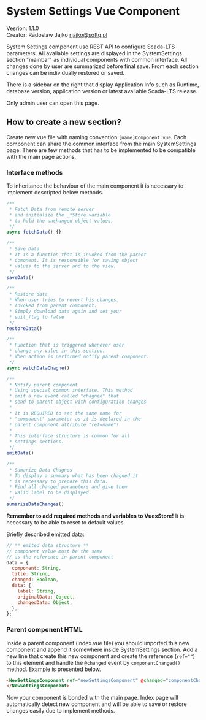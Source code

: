 # System Settings Vue Component

Vesrion: 1.1.0  
Creator: Radoslaw Jajko [rjajko@softq.pl](mailto:rjajko@softq.pl)

System Settings component use REST API to configure Scada-LTS parameters. All available settings are displayed in the SystemSettings section "mainbar" as individual components with common interface. All changes done by user are summarized before final save. From each section changes can be individually restored or saved.

There is a sidebar on the right that display Application Info such as Runtime, database version, application version or latest available Scada-LTS release.

Only admin user can open this page.

## How to create a new section?

Create new vue file with naming convention `[name]Component.vue`. Each component can share the common interface from the main SystemSettings page. There are few methods that has to be implemented to be compatible with the main page actions.

### Interface methods

To inheritance the behaviour of the main component it is necessary to implement descripted below methods.

```js
/**
 * Fetch Data from remote server
 * and initialize the _*Store variable
 * to hold the unchanged object values.
 */
async fetchData() {}

/**
 * Save Data
 * It is a function that is invoked from the parent
 * comonent. It is responsible for saving object
 * values to the server and to the view.
 */
saveData()

/**
 * Restore data
 * When user tries to revert his changes.
 * Invoked from parent component.
 * Simply download data again and set your
 * edit_flag to false
 */
restoreData()

/**
 * Function that is triggered whenever user
 * change any value in this section.
 * When action is performed notify parent component.
 */
async watchDataChagne()

/**
 * Notify parent component
 * Using special common interface. This method
 * emit a new event called "chagned" that
 * send to parent object with configuration changes
 *
 * It is REQUIRED to set the same name for
 * "component" parameter as it is declared in the
 * parent component attribute "ref=name"!
 *
 * This interface structure is common for all
 * settings sections.
 */
emitData()

/**
 * Sumarize Data Chagnes
 * To display a summary what has been chagned it
 * is necessary to prepare this data.
 * Find all changed parameters and give them
 * valid label to be displayed.
 */
sumarizeDataChanges()
```

**Remember to add required methods and variables to VuexStore!** It is necessary to be able to reset to default values.

Briefly described emitted data:

```js
// ** emited data structure **
// component value must be the same
// as the reference in parent component
data = {
  component: String,
  title: String,
  changed: Boolean,
  data: {
    label: String,
    originalData: Object,
    changedData: Object,
  },
};
```

### Parent component HTML

Inside a parent component (index.vue file) you should imported this new component and append it somewhere inside SystemSettings section. Add a new line that create this new component and create the reference (`ref=""`) to this element and handle the `@changed` event by `componentChanged()` method. Example is presented below.

```html
<NewSettingsComponent ref="newSettingsComponent" @changed="componentChanged">
</NewSettingsComponent>
```

Now your component is bonded with the main page. Index page will automatically detect new component and will be able to save or restore changes easily due to implement methods.
